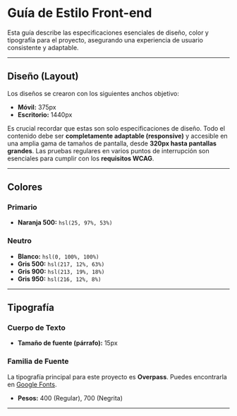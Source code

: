 # Guía de Estilo Front-end
Esta guía describe las especificaciones esenciales de diseño, color y tipografía para el proyecto, asegurando una experiencia de usuario consistente y adaptable.

---

## Diseño (Layout)
Los diseños se crearon con los siguientes anchos objetivo:

* **Móvil:** 375px
* **Escritorio:** 1440px

Es crucial recordar que estas son solo especificaciones de diseño. Todo el contenido debe ser **completamente adaptable (responsive)** y accesible en una amplia gama de tamaños de pantalla, desde **320px hasta pantallas grandes**. Las pruebas regulares en varios puntos de interrupción son esenciales para cumplir con los **requisitos WCAG**.

---

## Colores

### Primario

* **Naranja 500:** `hsl(25, 97%, 53%)`

### Neutro

* **Blanco:** `hsl(0, 100%, 100%)`
* **Gris 500:** `hsl(217, 12%, 63%)`
* **Gris 900:** `hsl(213, 19%, 18%)`
* **Gris 950:** `hsl(216, 12%, 8%)`

---

## Tipografía

### Cuerpo de Texto

* **Tamaño de fuente (párrafo):** 15px

### Familia de Fuente

La tipografía principal para este proyecto es **Overpass**. Puedes encontrarla en [Google Fonts](https://fonts.google.com/specimen/Overpass).

* **Pesos:** 400 (Regular), 700 (Negrita)

---